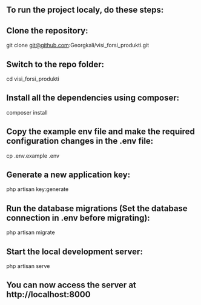 ## To run the project localy, do these steps:

## Clone the repository:

git clone git@github.com:Georgkali/visi_forsi_produkti.git

## Switch to the repo folder:

cd visi_forsi_produkti

## Install all the dependencies using composer:

composer install

## Copy the example env file and make the required configuration changes in the .env file:

cp .env.example .env

## Generate a new application key:

php artisan key:generate

## Run the database migrations (Set the database connection in .env before migrating):

php artisan migrate

## Start the local development server:

php artisan serve

## You can now access the server at http://localhost:8000


